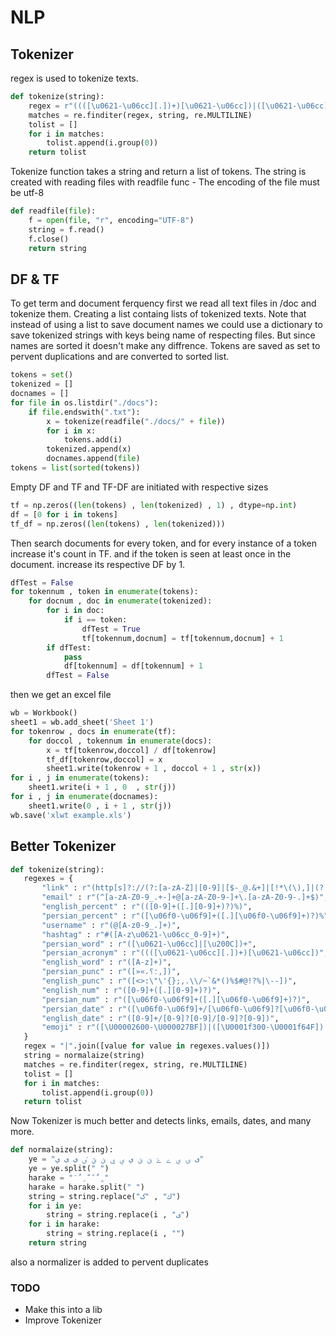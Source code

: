 # NLP

## Tokenizer
regex is used to tokenize texts.

```python
def tokenize(string):
    regex = r"((([\u0621-\u06cc][.])+)[\u0621-\u06cc])|([\u0621-\u06cc]|[\u200C])+|[A-z]+|[(-)]|[\u0621-\u06cc]|((([\u0621-\u06cc][.])+)[\u0621-\u06cc])|([\u06f0-\u06f9]+([.][\u06f0-\u06f9]*)?)|([0-9]+([.][0-9]*)?)"
    matches = re.finditer(regex, string, re.MULTILINE)
    tolist = []
    for i in matches:
        tolist.append(i.group(0))
    return tolist
```
Tokenize function takes a string and return a list of tokens.
The string is created with reading files with readfile func - The encoding of the file must be utf-8
```python
def readfile(file):
    f = open(file, "r", encoding="UTF-8")
    string = f.read()
    f.close()
    return string
```

## DF & TF

To get term and document ferquency first we read all text files in /doc and tokenize them. Creating a list containg lists of tokenized texts.
Note that instead of using a list to save document names we could use a dictionary to save tokenized strings with keys being name of respecting files. But since names are sorted it doesn't make any diffrence.
Tokens are saved as set to pervent duplications and are converted to sorted list.
```python
tokens = set()
tokenized = []
docnames = []
for file in os.listdir("./docs"):
    if file.endswith(".txt"):
        x = tokenize(readfile("./docs/" + file))
        for i in x:
            tokens.add(i)
        tokenized.append(x)
        docnames.append(file)
tokens = list(sorted(tokens))
```
Empty DF and TF and TF-DF are initiated with respective sizes
```python
tf = np.zeros((len(tokens) , len(tokenized) , 1) , dtype=np.int)
df = [0 for i in tokens]
tf_df = np.zeros((len(tokens) , len(tokenized)))
```
Then search documents for every token, and for every instance of a token increase it's count in TF. and if the token is seen at least once in the document. increase its respective DF by 1.
```python
dfTest = False
for tokennum , token in enumerate(tokens):
    for docnum , doc in enumerate(tokenized):
        for i in doc:
            if i == token:
                dfTest = True
                tf[tokennum,docnum] = tf[tokennum,docnum] + 1
        if dfTest:
            pass
            df[tokennum] = df[tokennum] + 1
        dfTest = False
```

then we get an excel file
```python
wb = Workbook()  
sheet1 = wb.add_sheet('Sheet 1') 
for tokenrow , docs in enumerate(tf):
    for doccol , tokennum in enumerate(docs):
        x = tf[tokenrow,doccol] / df[tokenrow]
        tf_df[tokenrow,doccol] = x
        sheet1.write(tokenrow + 1 , doccol + 1 , str(x)) 
for i , j in enumerate(tokens):
    sheet1.write(i + 1 , 0  , str(j)) 
for i , j in enumerate(docnames):
    sheet1.write(0 , i + 1 , str(j)) 
wb.save('xlwt example.xls') 
```

## Better Tokenizer
 ```python 
 def tokenize(string):
    regexes = {
        "link" : r"(http[s]?://(?:[a-zA-Z]|[0-9]|[$-_@.&+]|[!*\(\),]|(?:%[0-9a-fA-F][0-9a-fA-F]))+)",
        "email" : r"(^[a-zA-Z0-9_.+-]+@[a-zA-Z0-9-]+\.[a-zA-Z0-9-.]+$)",
        "english_percent" : r"(([0-9]+([.][0-9]+)?)%)",
        "persian_percent" : r"([\u06f0-\u06f9]+([.][\u06f0-\u06f9]+)?)%",
        "username" : r"(@[A-z0-9_.]+)",
        "hashtag" : r"#([A-z\u0621-\u06cc_0-9]+)",
        "persian_word" : r"([\u0621-\u06cc]|[\u200C])+",
        "persian_acronym" : r"((([\u0621-\u06cc][.])+)[\u0621-\u06cc])",
        "english_word" : r"([A-z]+)",
        "persian_punc" : r"([»«،؛؟,])",
        "english_punc" : r"([<>:\"\'{};,.\\/~`&*()%$#@!?%|\--])",
        "english_num" : r"([0-9]+([.][0-9]+)?)",
        "persian_num" : r"([\u06f0-\u06f9]+([.][\u06f0-\u06f9]+)?)",
        "persian_date" : r"([\u06f0-\u06f9]+/[\u06f0-\u06f9]?[\u06f0-\u06f9]/[\u06f0-\u06f9]?[\u06f0-\u06f9])",
        "english_date" : r"([0-9]+/[0-9]?[0-9]/[0-9]?[0-9])",
        "emoji" : r"([\U00002600-\U000027BF])|([\U0001f300-\U0001f64F])|([\U0001f680-\U0001f6FF]|🆔|⭕️|⏰)"
    }
    regex = "|".join([value for value in regexes.values()])
    string = normalaize(string)
    matches = re.finditer(regex, string, re.MULTILINE)
    tolist = []
    for i in matches:
        tolist.append(i.group(0))
    return tolist
```

Now Tokenizer is much better and detects links, emails, dates, and many more.

```python
def normalaize(string):
    ye = "ی ۍ ې ے ۓ ێ ؽ ﻱ ؠ ۑ ؾ ؿ ٸ ﻯ ﯼ ي"
    ye = ye.split(" ")
    harake = " َ ُ ِ ّ ً ٌ ٍ"
    harake = harake.split(" ")
    string = string.replace("ك" , "ک")
    for i in ye:
        string = string.replace(i , "ی")
    for i in harake:
        string = string.replace(i , "")
    return string
```

also a normalizer is added to pervent duplicates

### TODO
- Make this into a lib
- Improve Tokenizer
